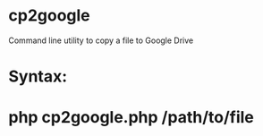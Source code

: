 cp2google
=========

Command line utility to copy a file to Google Drive

Syntax:
======

# php cp2google.php /path/to/file
